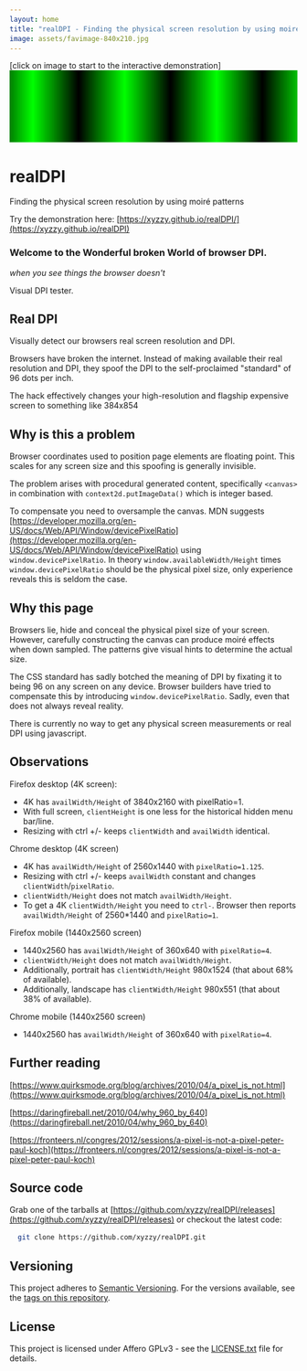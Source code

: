 ```yaml
---
layout: home
title: "realDPI - Finding the physical screen resolution by using moiré patterns"
image: assets/favimage-840x210.jpg
---
```


\[click on image to start to the interactive demonstration\]
[![teaser](assets/favimage-840x210.jpg)](https://xyzzy.github.io/realDPI)

# realDPI

Finding the physical screen resolution by using moiré patterns

Try the demonstration here: [https://xyzzy.github.io/realDPI/](https://xyzzy.github.io/realDPI)

### Welcome to the Wonderful broken World of browser DPI.

*when you see things the browser doesn't*

Visual DPI tester.

## Real DPI

Visually detect our browsers real screen resolution and DPI.

Browsers have broken the internet. Instead of making available their real resolution and DPI, they spoof the DPI to the self-proclaimed "standard" of 96 dots per inch.

The hack effectively changes your high-resolution and flagship expensive screen to something like 384x854

## Why is this a problem

Browser coordinates used to position page elements are floating point. This scales for any screen size and this spoofing is generally invisible.

The problem arises with procedural generated content, specifically `<canvas>` in combination with `context2d.putImageData()` which is integer based.

To compensate you need to oversample the canvas. MDN suggests [https://developer.mozilla.org/en-US/docs/Web/API/Window/devicePixelRatio](https://developer.mozilla.org/en-US/docs/Web/API/Window/devicePixelRatio) using `window.devicePixelRatio`.
In theory `window.availableWidth/Height` times `window.devicePixelRatio` should be the physical pixel size, only experience reveals this is seldom the case.

## Why this page

Browsers lie, hide and conceal the physical pixel size of your screen.
However, carefully constructing the canvas can produce moiré effects when down sampled.
The patterns give visual hints to determine the actual size.

The CSS standard has sadly botched the meaning of DPI by fixating it to being 96 on any screen on any device.
Browser builders have tried to compensate this by introducing `window.devicePixelRatio`.
Sadly, even that does not always reveal reality.

There is currently no way to get any physical screen measurements or real DPI using javascript.

## Observations

Firefox desktop (4K screen):

- 4K has `availWidth/Height` of 3840x2160 with pixelRatio=1.
- With full screen, `clientHeight` is one less for the historical hidden menu bar/line.
- Resizing with ctrl +/- keeps `clientWidth` and `availWidth` identical.

Chrome desktop (4K screen)

- 4K has `availWidth/Height` of 2560x1440 with `pixelRatio=1.125`.
- Resizing with ctrl +/- keeps `availWidth` constant and changes `clientWidth`/`pixelRatio`.
- `clientWidth/Height` does not match `availWidth/Height`.
- To get a 4K `clientWidth/Height` you need to `ctrl-`. Browser then reports `availWidth/Height` of 2560*1440 and `pixelRatio=1`.

Firefox mobile (1440x2560 screen)

- 1440x2560 has `availWidth/Height` of 360x640 with `pixelRatio=4`.
- `clientWidth/Height` does not match `availWidth/Height`.
- Additionally, portrait has `clientWidth/Height` 980x1524  (that about 68% of available).
- Additionally, landscape has `clientWidth/Height` 980x551  (that about 38% of available).

Chrome mobile (1440x2560 screen)
- 1440x2560 has `availWidth/Height` of 360x640 with `pixelRatio=4`.

## Further reading

[https://www.quirksmode.org/blog/archives/2010/04/a_pixel_is_not.html](https://www.quirksmode.org/blog/archives/2010/04/a_pixel_is_not.html)

[https://daringfireball.net/2010/04/why_960_by_640](https://daringfireball.net/2010/04/why_960_by_640)

[https://fronteers.nl/congres/2012/sessions/a-pixel-is-not-a-pixel-peter-paul-koch](https://fronteers.nl/congres/2012/sessions/a-pixel-is-not-a-pixel-peter-paul-koch)

## Source code

Grab one of the tarballs at [https://github.com/xyzzy/realDPI/releases](https://github.com/xyzzy/realDPI/releases) or checkout the latest code:

```sh
  git clone https://github.com/xyzzy/realDPI.git
```

## Versioning

This project adheres to [Semantic Versioning](http://semver.org/spec/v2.0.0.html).
For the versions available, see the [tags on this repository](https://github.com/xyzzy/realDPI/tags).

## License

This project is licensed under Affero GPLv3 - see the [LICENSE.txt](LICENSE.txt) file for details.

